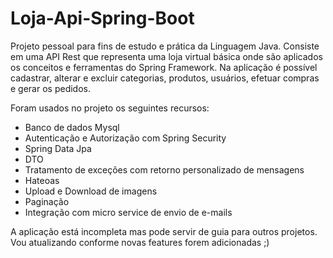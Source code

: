 # Loja-Api-Spring-Boot

Projeto pessoal para fins de estudo e prática da Linguagem Java.
Consiste em uma API Rest que representa uma loja virtual básica onde são aplicados os conceitos e ferramentas do Spring Framework.
Na aplicação é possível cadastrar, alterar e excluir categorias, produtos, usuários, efetuar compras e gerar os pedidos.

Foram usados no projeto os seguintes recursos:
- Banco de dados Mysql
- Autenticação e Autorização com Spring Security
- Spring Data Jpa
- DTO
- Tratamento de exceções com retorno personalizado de mensagens
- Hateoas
- Upload e Download de imagens
- Paginação
- Integração com micro service de envio de e-mails

A aplicação está incompleta mas pode servir de guia para outros projetos. Vou atualizando conforme novas features forem adicionadas ;)
